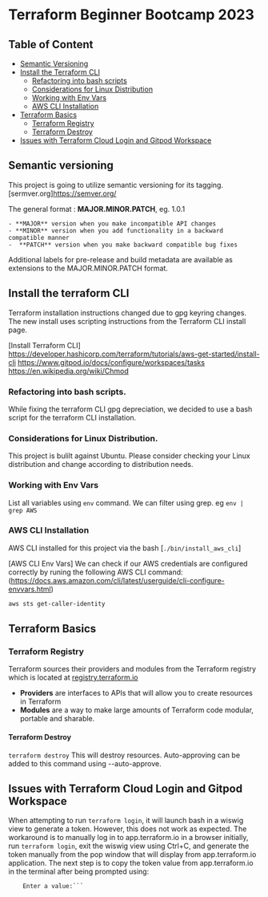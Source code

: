 # Terraform Beginner Bootcamp 2023


## Table of Content

- [Semantic Versioning](#semantic-versioning)
- [Install the Terraform CLI](#install-the-terraform-cli)
    - [Refactoring into bash scripts](#refactoring-into-bash-scripts)
    - [Considerations for Linux Distribution](#considerations-for-linux-distribution)
    - [Working with Env Vars](#working-with-env-vars)
    - [AWS CLI Installation](#aws-cli-installation)
- [Terraform Basics](#terraform-basics)
    - [Terraform Registry](#terraform-registry)
    - [Terraform Destroy](#terraform-destroy)
- [Issues with Terraform Cloud Login and Gitpod Workspace](#issues-with-terraform-cloud-login-and-gitpod-workspace)




## Semantic versioning

This project is going to utilize semantic versioning for its tagging.
[sermver.org]https://semver.org/

The general format :
**MAJOR.MINOR.PATCH**, eg. 1.0.1

    - **MAJOR** version when you make incompatible API changes
    - **MINOR** version when you add functionality in a backward compatible manner
    -  **PATCH** version when you make backward compatible bug fixes

Additional labels for pre-release and build metadata are available as extensions to the MAJOR.MINOR.PATCH format.

## Install the terraform CLI

Terraform installation instructions changed due to gpg keyring changes. The new install uses scripting instructions from the Terraform CLI install page. 

[Install Terraform CLI] https://developer.hashicorp.com/terraform/tutorials/aws-get-started/install-cli
https://www.gitpod.io/docs/configure/workspaces/tasks
https://en.wikipedia.org/wiki/Chmod

### Refactoring into bash scripts.
While fixing the terraform CLI gpg depreciation, we decided to use a bash script for the terraform CLI installation. 

### Considerations for Linux Distribution.
This project is bulilt against Ubuntu.
Please consider checking your Linux distribution and change according to distribution needs.

### Working with Env Vars

List all variables  using `env` command.
We can filter  using grep. eg `env | grep AWS`

### AWS CLI Installation

AWS CLI installed for this project via the bash  [`./bin/install_aws_cli`]


[AWS CLI Env Vars]
We can check if our AWS credentials are configured correctly by runing the following AWS CLI command: (https://docs.aws.amazon.com/cli/latest/userguide/cli-configure-envvars.html)
```sh
aws sts get-caller-identity
```

## Terraform Basics

### Terraform Registry

Terraform sources their providers and modules from the Terraform registry which is located at [registry.terraform.io](https://registry.terraform.io/)

- **Providers** are interfaces to APIs that will allow you to create resources in Terraform
- **Modules** are a way to make large amounts of Terraform code modular, portable and sharable.

#### Terraform Destroy
`terraform destroy`
This will destroy resources. Auto-approving can be added to this command using --auto-approve. 

## Issues with Terraform Cloud Login and Gitpod Workspace
When attempting to run `terraform login`, it will launch bash in a wiswig view to generate a token. However, this does not work as expected. The workaround is to manually log in to app.terraform.io in a browser initially, run `terraform login`, exit the wiswig view using Ctrl+C, and generate the token manually from the pop window that will display from app.terraform.io application. The next step is to copy the token value from app.terraform.io in the terminal after being prompted using:
```Token for app.terraform.io:
    Enter a value:```

